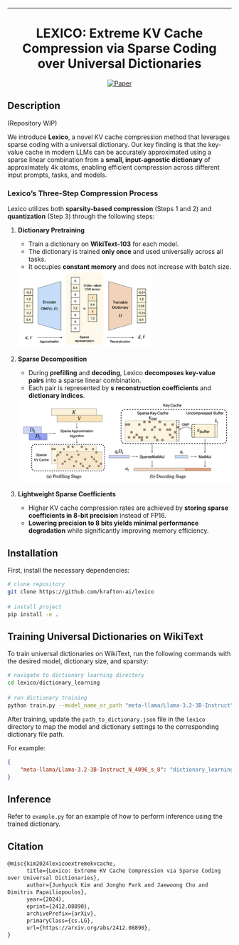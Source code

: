   ---

<div align="center">    

# LEXICO: Extreme KV Cache Compression via Sparse Coding over Universal Dictionaries

[![Paper](http://img.shields.io/badge/paper-arxiv.2412.08890-B31B1B.svg)](https://arxiv.org/abs/2412.08890)

</div>

## Description  
(Repository WIP)

We introduce **Lexico**, a novel KV cache compression method that leverages sparse coding with a universal dictionary.
Our key finding is that the key-value cache in modern LLMs can be accurately approximated using a sparse linear combination from a **small, input-agnostic dictionary** of approximately 4k atoms, enabling efficient compression across different input prompts, tasks, and models.  

### Lexico’s Three-Step Compression Process  

Lexico utilizes both **sparsity-based compression** (Steps 1 and 2) and **quantization** (Step 3) through the following steps:
1. **Dictionary Pretraining**  
   - Train a dictionary on **WikiText-103** for each model.  
   - The dictionary is trained **only once** and used universally across all tasks.  
   - It occupies **constant memory** and does not increase with batch size.  
  
   <img src="./assets/step1_dictionary_pretraining.png" alt="Step 1: Dictionary Pretraining" width="300">

2. **Sparse Decomposition**  
   - During **prefilling** and **decoding**, Lexico **decomposes key-value pairs** into a sparse linear combination.  
   - Each pair is represented by **s reconstruction coefficients** and **dictionary indices**.  

   <img src="./assets/step2_sparse_decomposition.png" alt="Step 2: Sparse Decomposition" width="600">

3. **Lightweight Sparse Coefficients**  
   - Higher KV cache compression rates are achieved by **storing sparse coefficients in 8-bit precision** instead of FP16.  
   - **Lowering precision to 8 bits yields minimal performance degradation** while significantly improving memory efficiency.  


## Installation
First, install the necessary dependencies:  
```bash
# clone repository   
git clone https://github.com/krafton-ai/lexico

# install project
pip install -e .
```

## Training Universal Dictionaries on WikiText
To train universal dictionaries on WikiText, run the following commands with the desired model, dictionary size, and sparsity:
```bash
# navigate to dictionary learning directory
cd lexico/dictionary_learning

# run dictionary training
python train.py --model_name_or_path "meta-llama/Llama-3.2-3B-Instruct" --dictionary_size 4096 --sparsity 8
```
After training, update the `path_to_dictionary.json` file in the `lexico` directory to map the model and dictionary settings to the corresponding dictionary file path.

For example:

```json
{
    "meta-llama/Llama-3.2-3B-Instruct_N_4096_s_8": "dictionary_learning/dictionaries/meta-llama_Llama-3.2-3B-Instruct_N_4096_s_8.pt"
}
```

## Inference
Refer to `example.py` for an example of how to perform inference using the trained dictionary.

## Citation   
```
@misc{kim2024lexicoextremekvcache,
      title={Lexico: Extreme KV Cache Compression via Sparse Coding over Universal Dictionaries}, 
      author={Junhyuck Kim and Jongho Park and Jaewoong Cho and Dimitris Papailiopoulos},
      year={2024},
      eprint={2412.08890},
      archivePrefix={arXiv},
      primaryClass={cs.LG},
      url={https://arxiv.org/abs/2412.08890}, 
}
```